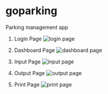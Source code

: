 # goparking
Parking management app

1. Login Page
![login page](https://user-images.githubusercontent.com/99337872/191735098-dba07e9f-f29f-40cb-b360-5045fa77084d.png)

2. Dashboard Page
![dashboard page](https://user-images.githubusercontent.com/99337872/191735192-2da464be-8095-41c7-a68f-684dee8782af.png)

3. Input Page
![input page](https://user-images.githubusercontent.com/99337872/191735258-b456ba2d-57fd-4cc3-b9db-55d9ccefb2a5.png)

4. Output Page
![output page](https://user-images.githubusercontent.com/99337872/191735283-8782187f-bba2-4067-94ac-05bf67231492.png)

5. Print Page
![print page](https://user-images.githubusercontent.com/99337872/191735309-8a99b631-5329-4a1d-a967-6d6322c38d5d.png)
